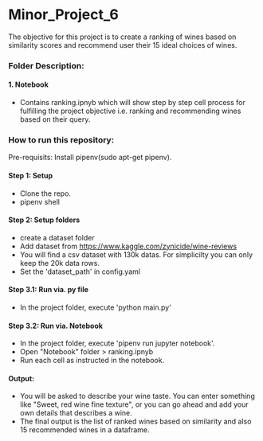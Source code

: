 # Minor_Project_6

The objective for this project is to create a ranking of wines based on similarity scores and recommend user their 15 ideal choices of wines.

### Folder Description:
#### 1. Notebook
- Contains ranking.ipnyb which will show step by step cell process for fulfilling the project objective i.e. ranking and recommending wines based on their query.

### How to run this repository:
Pre-requisits: Install pipenv(sudo apt-get pipenv).
#### Step 1: Setup 
- Clone the repo.
- pipenv shell

#### Step 2: Setup folders
- create a dataset folder
- Add dataset from https://www.kaggle.com/zynicide/wine-reviews
- You will find a csv dataset with 130k datas. For simplicilty you can only keep the 20k data rows.
- Set the 'dataset_path' in config.yaml

#### Step 3.1: Run via. py file
- In the project folder, execute 'python main.py'

#### Step 3.2: Run via. Notebook
- In the project folder, execute 'pipenv run jupyter notebook'.
- Open "Notebook" folder > ranking.ipnyb
- Run each cell as instructed in the notebook.

#### Output:
- You will be asked to describe your wine taste. You can enter something like "Sweet, red wine fine texture", or you can go ahead and add your own details that describes a wine. 
- The final output is the list of ranked wines based on similarity and also 15 recommended wines in a dataframe.
